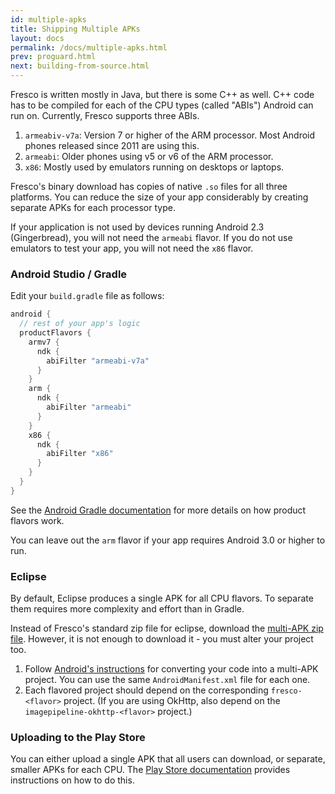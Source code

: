 ```yaml
---
id: multiple-apks
title: Shipping Multiple APKs
layout: docs
permalink: /docs/multiple-apks.html
prev: proguard.html
next: building-from-source.html
---
```


Fresco is written mostly in Java, but there is some C++ as well. C++ code has to be compiled for each of the CPU types (called "ABIs") Android can run on. Currently, Fresco supports three ABIs.

1. `armeabiv-v7a`: Version 7 or higher of the ARM processor. Most Android phones released since 2011 are using this.
1. `armeabi`: Older phones using v5 or v6 of the ARM processor. 
1. `x86`: Mostly used by emulators running on desktops or laptops.

Fresco's binary download has copies of native `.so` files for all three platforms. You can reduce the size of your app considerably by creating separate APKs for each processor type.

If your application is not used by devices running Android 2.3 (Gingerbread), you will not need the `armeabi` flavor. If you do not use emulators to test your app, you will not need the `x86` flavor.

### Android Studio / Gradle

Edit your `build.gradle` file as follows:

```groovy
android {
  // rest of your app's logic
  productFlavors {
    armv7 {
      ndk {
        abiFilter "armeabi-v7a"
      }
    }
    arm {
      ndk {
        abiFilter "armeabi"
      }
    }
    x86 {
      ndk {
        abiFilter "x86"
      }
    }
  }
}
```

See the [Android Gradle documentation](http://tools.android.com/tech-docs/new-build-system/user-guide#TOC-Product-flavors) for more details on how product flavors work.

You can leave out the `arm` flavor if your app requires Android 3.0 or higher to run.

### Eclipse 

By default, Eclipse produces a single APK for all CPU flavors. To separate them requires more complexity and effort than in Gradle.

Instead of Fresco's standard zip file for eclipse, download the [multi-APK zip file](https://github.com/facebook/fresco/releases/download/v{{site.current_version}}/frescolib-v{{site.current_version}}-multi.zip). However, it is not enough to download it - you must alter your project too.

1. Follow [Android's instructions](http://developer.android.com/training/multiple-apks/api.html) for converting your code into a multi-APK project. You can use the same `AndroidManifest.xml` file for each one. 
2. Each flavored project should depend on the corresponding `fresco-<flavor>` project. (If you are using OkHttp, also depend on the `imagepipeline-okhttp-<flavor>` project.)


### Uploading to the Play Store

You can either upload a single APK that all users can download, or separate, smaller APKs for each CPU. The [Play Store documentation](http://developer.android.com/google/play/publishing/multiple-apks.html) provides instructions on how to do this.